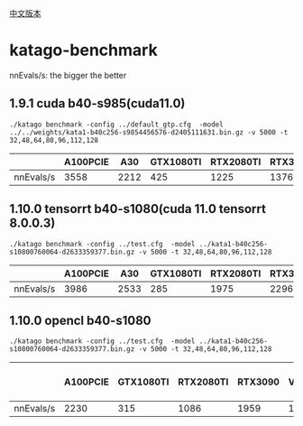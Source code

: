 [中文版本](README_CH.md)
# katago-benchmark

nnEvals/s: the bigger the better

## 1.9.1 cuda b40-s985(cuda11.0)

```
./katago benchmark -config ../default_gtp.cfg  -model ../../weights/kata1-b40c256-s9854456576-d2405111631.bin.gz -v 5000 -t 32,48,64,80,96,112,128
```

| |  A100PCIE   | A30  | GTX1080TI  | RTX2080TI  | RTX3080  | RTX3090  | V100| V100S | A40 | A5000 |
|  ----  | ----  | ----  | ----  | ----  | ----  | ----  | ----  | ----  | ----  | ----  |
|  nnEvals/s | 3558  | 2212  | 425  | 1225  | 1376  | 1607  | 1784  | 1773 |  2473 |  1548 |


## 1.10.0 tensorrt b40-s1080(cuda 11.0 tensorrt 8.0.0.3)

```
./katago benchmark -config ../test.cfg  -model ../kata1-b40c256-s10800760064-d2633359377.bin.gz -v 5000 -t 32,48,64,80,96,112,128
```

| |  A100PCIE   | A30  | GTX1080TI  | RTX2080TI  | RTX3080  | RTX3090  | V100| V100S | A40 | A5000 |
|  ----  | ----  | ----  | ----  | ----  | ----  | ----  | ----  | ----  | ----  | ----  |
|  nnEvals/s  | 3986  | 2533  | 285  | 1975  |  2296 |  2590 | 2084  |  2070 |  2920 |  2323 |


## 1.10.0 opencl b40-s1080

```
./katago benchmark -config ../test.cfg  -model ../kata1-b40c256-s10800760064-d2633359377.bin.gz -v 5000 -t 32,48,64,80,96,112,128
```

| |  A100PCIE   | GTX1080TI  | RTX2080TI | RTX3090  | V100 | V100S | Mac Air M1 | A40 | A5000 |
|  ----  | ----  | ----  | ----  | ----  | ----  | ----  | ----  | ----  | ----  |
|  nnEvals/s  | 2230 | 315  | 1086 |  1959 | 1509  |  1634 | 93  | 1788  | 1500  |